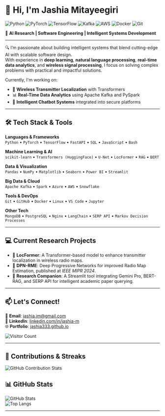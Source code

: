 # 👋 Hi, I'm Jashia Mitayeegiri

![Python](https://img.shields.io/badge/Python-3776AB?style=flat&logo=python&logoColor=white)
![PyTorch](https://img.shields.io/badge/PyTorch-EE4C2C?style=flat&logo=pytorch&logoColor=white)
![TensorFlow](https://img.shields.io/badge/TensorFlow-FF6F00?style=flat&logo=tensorflow&logoColor=white)
![Kafka](https://img.shields.io/badge/Apache_Kafka-231F20?style=flat&logo=apachekafka&logoColor=white)
![AWS](https://img.shields.io/badge/AWS-232F3E?style=flat&logo=amazonaws&logoColor=white)
![Docker](https://img.shields.io/badge/Docker-2496ED?style=flat&logo=docker&logoColor=white)
![Git](https://img.shields.io/badge/Git-F05032?style=flat&logo=git&logoColor=white)

🚀 **AI Research | Software Engineering | Intelligent Systems Development**

---

🔍 I’m passionate about building intelligent systems that blend cutting-edge AI with scalable software design.  
With experience in **deep learning**, **natural language processing**, **real-time data analytics**, and **wireless signal processing**, I focus on solving complex problems with practical and impactful solutions.

Currently, I'm working on:
- 📡 **Wireless Transmitter Localization** with Transformers  
- 📊 **Real-Time Data Analytics** using Apache Kafka and PySpark  
- 🤖 **Intelligent Chatbot Systems** integrated into secure platforms  

---

## 🛠 Tech Stack & Tools

**Languages & Frameworks**  
`Python` • `PyTorch` • `TensorFlow` • `FastAPI` • `SQL` • `JavaScript` • `Bash`

**Machine Learning & AI**  
`scikit-learn` • `Transformers (HuggingFace)` • `U-Net` • `LocFormer` • `RAG` • `BERT`

**Data & Visualization**  
`Pandas` • `NumPy` • `Matplotlib` • `Seaborn` • `Power BI` • `Streamlit`

**Big Data & Cloud**  
`Apache Kafka` • `Spark` • `Azure` • `AWS` • `Snowflake`

**Tools & DevOps**  
`Git` • `GitHub` • `Docker` • `Linux` • `VS Code` • `Jupyter`

**Other Tech**  
`MongoDB` • `PostgreSQL` • `Nginx` • `LangChain` • `SERP API` • `Markov Decision Processes`

---

## 💻 Current Research Projects

- 📶 **LocFormer**: A Transformer-based model to enhance transmitter localization in wireless radio maps.  
- 📍 **DPN-RME**: Deep Progressive Networks for improved Radio Map Estimation, published at *IEEE MIPR 2024*.  
- 🧠 **Research Companion**: A Streamlit tool integrating Gemini Pro, BERT-RAG, and SERP API for intelligent academic paper querying.

---

## 📫 Let's Connect!

📧 **Email**: [jashia.jm@gmail.com](mailto:jashia.jm@gmail.com)  
🔗 **LinkedIn**: [linkedin.com/in/jashia-m](https://www.linkedin.com/in/jashia-m)  
🌐 **Portfolio**: [jashia333.github.io](https://jashia333.github.io/)

![Visitor Count](https://komarev.com/ghpvc/?username=Jashia333&style=flat-square&color=blue)

---
## 🔢 Contributions & Streaks

![GitHub Contribution Stats](https://github-readme-streak-stats.herokuapp.com/?user=Jashia333&theme=github-dark&hide_border=true)


## 📊 GitHub Stats

![GitHub Stats](https://github-readme-stats.vercel.app/api?username=Jashia333&show_icons=true&theme=github_dark&hide_title=false)  
![Top Langs](https://github-readme-stats.vercel.app/api/top-langs/?username=Jashia333&layout=compact&theme=github_dark)






---

